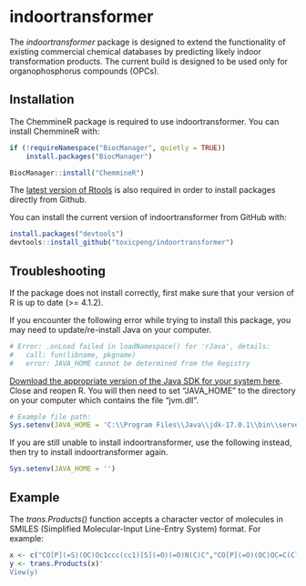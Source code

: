 
<!-- README.md is generated from README.Rmd. Please edit that file -->

# indoortransformer

<!-- badges: start -->
<!-- badges: end -->

The *indoortransformer* package is designed to extend the functionality
of existing commercial chemical databases by predicting likely indoor
transformation products. The current build is designed to be used only
for organophosphorus compounds (OPCs).

## Installation

The ChemmineR package is required to use indoortransformer. You can
install ChemmineR with:

``` r
if (!requireNamespace("BiocManager", quietly = TRUE))
    install.packages("BiocManager")

BiocManager::install("ChemmineR")
```

The [latest version of
Rtools](https://cran.r-project.org/bin/windows/Rtools/) is also required
in order to install packages directly from Github.

You can install the current version of indoortransformer from GitHub
with:

``` r
install.packages("devtools")
devtools::install_github("toxicpeng/indoortransformer")
```

## Troubleshooting

If the package does not install correctly, first make sure that your
version of R is up to date (&gt;= 4.1.2).

If you encounter the following error while trying to install this
package, you may need to update/re-install Java on your computer.

``` r
# Error: .onLoad failed in loadNamespace() for 'rJava', details:
#   call: fun(libname, pkgname)
#   error: JAVA_HOME cannot be determined from the Registry
```

[Download the appropriate version of the Java SDK for your system
here](https://www.oracle.com/java/technologies/downloads/). Close and
reopen R. You will then need to set “JAVA\_HOME” to the directory on
your computer which contains the file “jvm.dll”.

``` r
# Example file path:
Sys.setenv(JAVA_HOME = 'C:\\Program Files\\Java\\jdk-17.0.1\\bin\\server')
```

If you are still unable to install indoortransformer, use the following
instead, then try to install indoortransformer again.

``` r
Sys.setenv(JAVA_HOME = '')
```

## Example

The *trans.Products()* function accepts a character vector of molecules
in SMILES (Simplified Molecular-Input Line-Entry System) format. For
example:

``` r
x <- c("CO[P](=S)(OC)Oc1ccc(cc1)[S](=O)(=O)N(C)C","CO[P](=O)(OC)OC=C(Cl)Cl")
y <- trans.Products(x)'
View(y)
```
